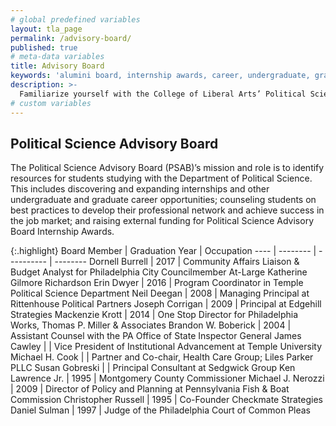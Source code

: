 ```yaml
---
# global predefined variables
layout: tla_page
permalink: /advisory-board/
published: true
# meta-data variables
title: Advisory Board
keywords: 'alumini board, internship awards, career, undergraduate, graduate'
description: >-
  Familiarize yourself with the College of Liberal Arts’ Political Science Advisory Board at Temple University.
# custom variables
---
```


## Political Science Advisory Board
The Political Science Advisory Board (PSAB)’s mission and role is to identify resources for students studying with the Department of Political Science. This includes discovering and expanding internships and other undergraduate and graduate career opportunities; counseling students on best practices to develop their professional network and achieve success in the job market; and raising external funding for Political Science Advisory Board Internship Awards.

{:.highlight}
Board Member | Graduation Year | Occupation 
---- | -------- | ---------- | --------
Dornell Burrell | 2017 | Community Affairs Liaison & Budget Analyst for Philadelphia City Councilmember At-Large Katherine Gilmore Richardson
Erin Dwyer | 2016 | Program Coordinator in Temple Political Science Department
Neil Deegan | 2008 | Managing Principal at Rittenhouse Political Partners
Joseph Corrigan | 2009 | Principal at Edgehill Strategies
Mackenzie Krott | 2014 | One Stop Director for Philadelphia Works, Thomas P. Miller & Associates
Brandon W. Boberick | 2004 | Assistant Counsel with the PA Office of State Inspector General
James Cawley |  | Vice President of Institutional Advancement at Temple University
Michael H. Cook |  | Partner and Co-chair, Health Care Group; Liles Parker PLLC
Susan Gobreski |  | Principal Consultant at Sedgwick Group
Ken Lawrence Jr. | 1995 | Montgomery County Commissioner
Michael J. Nerozzi | 2009 | Director of Policy and Planning at Pennsylvania Fish & Boat Commission
Christopher Russell | 1995 | Co-Founder Checkmate Strategies
Daniel Sulman | 1997 | Judge of the Philadelphia Court of Common Pleas
